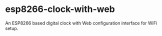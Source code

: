 # esp8266-clock-with-web
An ESP8266 based digital clock with Web configuration interface for WiFi setup.
